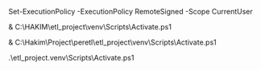Set-ExecutionPolicy -ExecutionPolicy RemoteSigned -Scope CurrentUser

& C:\HAKIM\etl_project\venv\Scripts\Activate.ps1

& C:\Hakim\Project\peretl\etl_project\venv\Scripts\Activate.ps1

.\etl_project\.venv\Scripts\Activate.ps1
